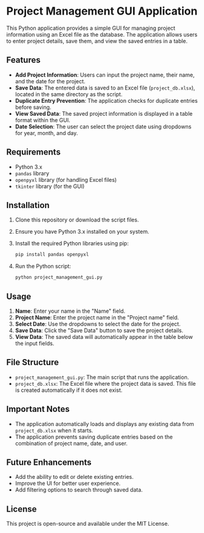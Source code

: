 # Project Management GUI Application

This Python application provides a simple GUI for managing project information using an Excel file as the database. The application allows users to enter project details, save them, and view the saved entries in a table.

## Features

- **Add Project Information**: Users can input the project name, their name, and the date for the project.
- **Save Data**: The entered data is saved to an Excel file (`project_db.xlsx`), located in the same directory as the script.
- **Duplicate Entry Prevention**: The application checks for duplicate entries before saving.
- **View Saved Data**: The saved project information is displayed in a table format within the GUI.
- **Date Selection**: The user can select the project date using dropdowns for year, month, and day.

## Requirements

- Python 3.x
- `pandas` library
- `openpyxl` library (for handling Excel files)
- `tkinter` library (for the GUI)

## Installation

1. Clone this repository or download the script files.
2. Ensure you have Python 3.x installed on your system.
3. Install the required Python libraries using pip:

    ```bash
    pip install pandas openpyxl
    ```

4. Run the Python script:

    ```bash
    python project_management_gui.py
    ```

## Usage

1. **Name**: Enter your name in the "Name" field.
2. **Project Name**: Enter the project name in the "Project name" field.
3. **Select Date**: Use the dropdowns to select the date for the project.
4. **Save Data**: Click the "Save Data" button to save the project details.
5. **View Data**: The saved data will automatically appear in the table below the input fields.

## File Structure

- `project_management_gui.py`: The main script that runs the application.
- `project_db.xlsx`: The Excel file where the project data is saved. This file is created automatically if it does not exist.

## Important Notes

- The application automatically loads and displays any existing data from `project_db.xlsx` when it starts.
- The application prevents saving duplicate entries based on the combination of project name, date, and user.

## Future Enhancements

- Add the ability to edit or delete existing entries.
- Improve the UI for better user experience.
- Add filtering options to search through saved data.

## License

This project is open-source and available under the MIT License.
